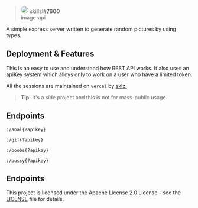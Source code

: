 
> <img  style="border-radius: 200px;"  src="https://japi.rest/discord/v1/user/565960314970177556/avatar?size=512"  width="20"/> skillzl<strong>#7600</strong><br/> image-api

  

A simple express server written to generate random pictures by using types.

## Deployment & Features

This is an easy to use and understand how REST API works. It also uses an apiKey system which alloys only to work on a user who have a limited token.

All the sessions are maintained on  `vercel`  by  [sklz.](https://skillzl.me/)

> **Tip:** It's a side project and this is not for mass-public usage.

## Endpoints

```
:/anal{?apikey}

:/gif{?apikey}

:/boobs{?apikey}

:/pussy{?apikey}
```

## Endpoints
This project is licensed under the Apache License 2.0 License - see the [LICENSE](https://github.com/skillzl/image-api/blob/main/LICENSE) file for details.